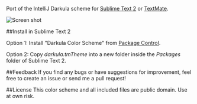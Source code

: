 Port of the IntelliJ Darkula scheme for [Sublime Text 2](http://www.sublimetext.com/2) or [TextMate](http://macromates.com/).

![Screen shot](https://github.com/mattchanner/darkula/blob/master/darkula.png)

##Install in Sublime Text 2

Option 1: Install "Darkula Color Scheme" from [Package Control](http://wbond.net/sublime_packages/package_control).

Option 2: Copy *darkula.tmTheme* into a new folder inside the *Packages* folder of Sublime Text 2.

##Feedback
If you find any bugs or have suggestions for improvement, feel free to create an issue or send me a pull request!

##License
This color scheme and all included files are public domain. Use at own risk.
